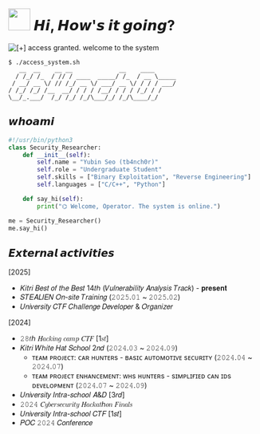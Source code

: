 <h1>
  <img src="https://slackmojis.com/emojis/5948-bongo_blob/download" width="44"/>
  𝙃𝙞, 𝙃𝙤𝙬'𝙨 𝙞𝙩 𝙜𝙤𝙞𝙣𝙜?
</h1>

<p><img src="https://camo.githubusercontent.com/007cb6b1bcdf85538d66b6c2053267740f2c22febebacfa9f14f2736a294a250/68747470733a2f2f726561646d652d747970696e672d7376672e64656d6f6c61622e636f6d3f666f6e743d526f626f746f2b4d6f6e6f2673697a653d32342670617573653d3130303026636f6c6f723d3030464630302663656e7465723d74727565267643656e7465723d747275652677696474683d343335266c696e65733d2535422532422535442532304143434553532b4752414e5445442e3b57454c434f4d452b544f2b5448452b53595354454d2e" alt="[+] access granted. welcome to the system"/></p>

```console
$ ./access_system.sh
   __  __    __ __             __    ____  
  / /_/ /_  / // / ____  _____/ /_  / __ \_____  
 / __/ __ \/ // /_/ __ \/ ___/ __ \/ / / / ___/  
/ /_/ /_/ /__  __/ / / / /__/ / / / /_/ / /     
\__/_.___/  /_/ /_/ /_/\___/_/ /_/\____/_/  
```
## 𝙬𝙝𝙤𝙖𝙢𝙞
```python
#!/usr/bin/python3
class Security_Researcher:
    def __init__(self):
        self.name = "Yubin Seo (tb4nch0r)"
        self.role = "Undergraduate Student"
        self.skills = ["Binary Exploitation", "Reverse Engineering"]
        self.languages = ["C/C++", "Python"]

    def say_hi(self):
        print("⌬ Welcome, Operator. The system is online.")

me = Security_Researcher()
me.say_hi()
```

## 𝙀𝙭𝙩𝙚𝙧𝙣𝙖𝙡 𝙖𝙘𝙩𝙞𝙫𝙞𝙩𝙞𝙚𝙨
[2025]
* 𝐾𝑖𝑡𝑟𝑖 𝐵𝑒𝑠𝑡 𝑜𝑓 𝑡ℎ𝑒 𝐵𝑒𝑠𝑡 14𝑡ℎ (𝑉𝑢𝑙𝑛𝑒𝑟𝑎𝑏𝑖𝑙𝑖𝑡𝑦 𝐴𝑛𝑎𝑙𝑦𝑠𝑖𝑠 𝑇𝑟𝑎𝑐𝑘) - 𝐩𝐫𝐞𝐬𝐞𝐧𝐭
* 𝑆𝑇𝐸𝐴𝐿𝐼𝐸𝑁 𝑂𝑛-𝑠𝑖𝑡𝑒 𝑇𝑟𝑎𝑖𝑛𝑖𝑛𝑔 (𝟸𝟶𝟸𝟻.𝟶𝟷 ~ 𝟸𝟶𝟸𝟻.𝟶𝟸)
* 𝑈𝑛𝑖𝑣𝑒𝑟𝑠𝑖𝑡𝑦 𝐶𝑇𝐹 𝐶ℎ𝑎𝑙𝑙𝑒𝑛𝑔𝑒 𝐷𝑒𝑣𝑒𝑙𝑜𝑝𝑒𝑟 & 𝑂𝑟𝑔𝑎𝑛𝑖𝑧𝑒𝑟

[2024]
* 𝟸𝟾𝑡ℎ 𝐻𝑎𝑐𝑘𝑖𝑛𝑔 𝑐𝑎𝑚𝑝 𝐶𝑇𝐹 [1𝑠𝑡]
* 𝐾𝑖𝑡𝑟𝑖 𝑊ℎ𝑖𝑡𝑒 𝐻𝑎𝑡 𝑆𝑐ℎ𝑜𝑜𝑙 2𝑛𝑑 (𝟸𝟶𝟸𝟺.𝟶𝟹 ~ 𝟸𝟶𝟸𝟺.𝟶𝟿)
    * ᴛᴇᴀᴍ ᴘʀᴏᴊᴇᴄᴛ: ᴄᴀʀ ʜᴜɴᴛᴇʀs - ʙᴀsɪᴄ ᴀᴜᴛᴏᴍᴏᴛɪᴠᴇ sᴇᴄᴜʀɪᴛʏ (𝟸𝟶𝟸𝟺.𝟶𝟺 ~ 𝟸𝟶𝟸𝟺.𝟶𝟽)
    * ᴛᴇᴀᴍ ᴘʀᴏᴊᴇᴄᴛ ᴇɴʜᴀɴᴄᴇᴍᴇɴᴛ: ᴡʜs ʜᴜɴᴛᴇʀs - sɪᴍᴘʟɪғɪᴇᴅ ᴄᴀɴ ɪᴅs ᴅᴇᴠᴇʟᴏᴘᴍᴇɴᴛ (𝟸𝟶𝟸𝟺.𝟶𝟽 ~ 𝟸𝟶𝟸𝟺.𝟶𝟿)
* 𝑈𝑛𝑖𝑣𝑒𝑟𝑠𝑖𝑡𝑦 𝐼𝑛𝑡𝑟𝑎-𝑠𝑐ℎ𝑜𝑜𝑙 𝐴&𝐷 [3𝑟𝑑]
* 𝟸𝟶𝟸𝟺 𝐶𝑦𝑏𝑒𝑟𝑠𝑒𝑐𝑢𝑟𝑖𝑡𝑦 𝐻𝑎𝑐𝑘𝑎𝑡ℎ𝑜𝑛 𝐹𝑖𝑛𝑎𝑙𝑠
* 𝑈𝑛𝑖𝑣𝑒𝑟𝑠𝑖𝑡𝑦 𝐼𝑛𝑡𝑟𝑎-𝑠𝑐ℎ𝑜𝑜𝑙 𝐶𝑇𝐹 [1𝑠𝑡]
* 𝑃𝑂𝐶 𝟸𝟶𝟸𝟺 𝐶𝑜𝑛𝑓𝑒𝑟𝑒𝑛𝑐𝑒

